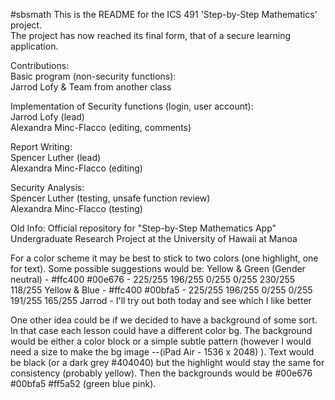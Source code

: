 
#sbsmath
This is the README for the ICS 491 'Step-by-Step Mathematics' project.  
The project has now reached its final form, that of a secure learning application.

Contributions:  
Basic program (non-security functions):  
Jarrod Lofy & Team from another class

Implementation of Security functions (login, user account):  
Jarrod Lofy (lead)  
Alexandra Minc-Flacco (editing, comments)

Report Writing:  
Spencer Luther (lead)  
Alexandra Minc-Flacco (editing)

Security Analysis:  
Spencer Luther (testing, unsafe function review)  
Alexandra Minc-Flacco (testing)

Old Info:
Official repository for "Step-by-Step Mathematics App" Undergraduate Research Project at the University of Hawaii at Manoa

For a color scheme it may be best to stick to two colors (one highlight, one for text). 
Some possible suggestions would be:
Yellow & Green (Gender neutral) - #ffc400 #00e676   - 225/255 196/255 0/255   0/255 230/255 118/255
Yellow & Blue - #ffc400 #00bfa5   - 225/255 196/255 0/255   0/255 191/255 165/255
Jarrod - I'll try out both today and see which I like better

One other idea could be if we decided to have a background  of some sort. In that case each lesson could have a different color bg.
The background would be either a color block or a simple subtle pattern (however I would need a size to make the bg image --(iPad Air - 1536 x 2048) ).
Text would be black (or a dark grey #404040) but the highlight would stay the same for consistency (probably yellow).
Then the backgrounds would be #00e676 #00bfa5 #ff5a52 (green blue pink).
